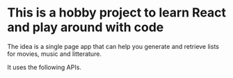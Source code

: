 # This is a hobby project to learn React and play around with code

The idea is a single page app that can help you generate and retrieve lists for movies, music and litterature.

It uses the following APIs. 